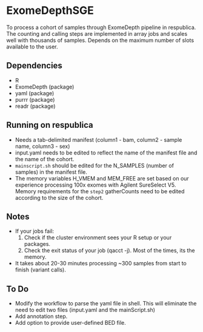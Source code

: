 # ExomeDepthSGE
  To process a cohort of samples through ExomeDepth pipeline in respublica. The counting and calling steps are implemented in array jobs and scales well with thousands of samples. Depends on the maximum number of slots available to the user.
  
## Dependencies
  * R
  * ExomeDepth (package)
  * yaml (package)
  * purrr (package)
  * readr (package)

## Running on respublica

  * Needs a tab-delimited manifest (column1 - bam, column2 - sample name, column3 - sex)
  * input.yaml needs to be edited to reflect the name of the manifest file and the name of the cohort.
  * `mainscript.sh` should be edited for the N_SAMPLES (number of samples) in the manifest file.
  * The memory variables H_VMEM and MEM_FREE are set based on our experience processing 100x exomes with Agilent SureSelect       V5. Memory requirements for the `step2` gatherCounts need to be edited according to the size of the cohort. 
  
## Notes
  * If your jobs fail: 
    1) Check if the cluster environment sees your R setup or your packages.
    2) Check the exit status of your job (qacct -j). Most of the times, its the memory.
  * It takes about 20-30 minutes processing ~300 samples from start to finish (variant calls).
  
  
## To Do

  * Modify the workflow to parse the yaml file in shell. This will eliminate the need to edit two files (input.yaml and the       mainScript.sh)
  * Add annotation step.
  * Add option to provide user-defined BED file.
  
  
  

